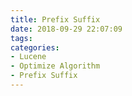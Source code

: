 ```yaml
---
title: Prefix Suffix
date: 2018-09-29 22:07:09
tags:
categories:
- Lucene
- Optimize Algorithm
- Prefix Suffix
---
```

